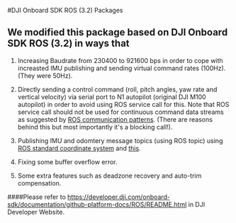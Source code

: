 #DJI Onboard SDK ROS (3.2) Packages
## We modified this package based on DJI Onboard SDK ROS (3.2) in ways that

1. Increasing Baudrate from 230400 to 921600 bps in order to cope with increasted IMU publishing and sending virtual command rates (100Hz). (They were 50Hz).

2. Directly sending a control command (roll, pitch angles, yaw rate and vertical velocity) via serial port to N1 autopilot (original DJI M100 autopilot) in order to avoid using ROS service call for this. Note that ROS service call should not be used for continuous command data streams as suggested by [ROS communication patterns](http://wiki.ros.org/ROS/Patterns/Communication). (There are reasons behind this but most importantly it's a blocking call!).

3. Publishing IMU and odomtery message topics (using ROS topic) using [ROS standard coordinate system](http://www.ros.org/reps/rep-0103.html) and [this](http://www.ros.org/reps/rep-0105.html).

4. Fixing some buffer overflow error.

5. Some extra features such as deadzone recovery and auto-trim compensation. 

####Please refer to <https://developer.dji.com/onboard-sdk/documentation/github-platform-docs/ROS/README.html> in DJI Developer Website.

